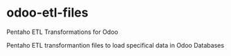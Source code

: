 # odoo-etl-files
Pentaho ETL Transformations for Odoo

Pentaho ETL transformantion files to load specifical data in Odoo Databases
